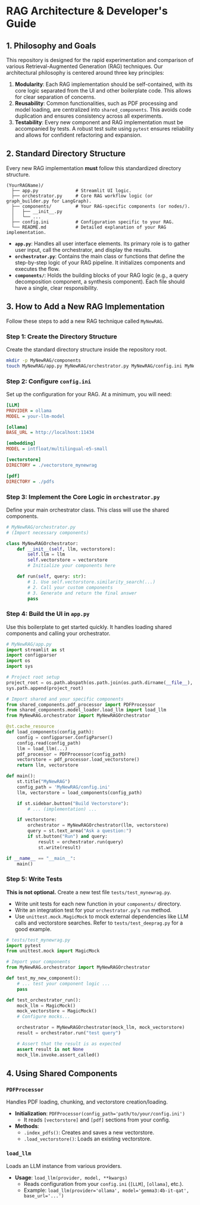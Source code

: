 # RAG Architecture & Developer's Guide

## 1. Philosophy and Goals

This repository is designed for the rapid experimentation and comparison of various Retrieval-Augmented Generation (RAG) techniques. Our architectural philosophy is centered around three key principles:

1.  **Modularity**: Each RAG implementation should be self-contained, with its core logic separated from the UI and other boilerplate code. This allows for clear separation of concerns.
2.  **Reusability**: Common functionalities, such as PDF processing and model loading, are centralized into `shared_components`. This avoids code duplication and ensures consistency across all experiments.
3.  **Testability**: Every new component and RAG implementation must be accompanied by tests. A robust test suite using `pytest` ensures reliability and allows for confident refactoring and expansion.

## 2. Standard Directory Structure

Every new RAG implementation **must** follow this standardized directory structure.

```
(YourRAGName)/
  ├── app.py              # Streamlit UI logic.
  ├── orchestrator.py     # Core RAG workflow logic (or graph_builder.py for LangGraph).
  ├── components/         # Your RAG-specific components (or nodes/).
  │   ├── __init__.py
  │   └── ...
  ├── config.ini          # Configuration specific to your RAG.
  └── README.md           # Detailed explanation of your RAG implementation.
```

-   **`app.py`**: Handles all user interface elements. Its primary role is to gather user input, call the orchestrator, and display the results.
-   **`orchestrator.py`**: Contains the main class or functions that define the step-by-step logic of your RAG pipeline. It initializes components and executes the flow.
-   **`components/`**: Holds the building blocks of your RAG logic (e.g., a query decomposition component, a synthesis component). Each file should have a single, clear responsibility.

## 3. How to Add a New RAG Implementation

Follow these steps to add a new RAG technique called `MyNewRAG`.

### Step 1: Create the Directory Structure

Create the standard directory structure inside the repository root.
```bash
mkdir -p MyNewRAG/components
touch MyNewRAG/app.py MyNewRAG/orchestrator.py MyNewRAG/config.ini MyNewRAG/README.md MyNewRAG/components/__init__.py
```

### Step 2: Configure `config.ini`

Set up the configuration for your RAG. At a minimum, you will need:
```ini
[LLM]
PROVIDER = ollama
MODEL = your-llm-model

[ollama]
BASE_URL = http://localhost:11434

[embedding]
MODEL = intfloat/multilingual-e5-small

[vectorstore]
DIRECTORY = ./vectorstore_mynewrag

[pdf]
DIRECTORY = ./pdfs
```

### Step 3: Implement the Core Logic in `orchestrator.py`

Define your main orchestrator class. This class will use the shared components.

```python
# MyNewRAG/orchestrator.py
# (Import necessary components)

class MyNewRAGOrchestrator:
    def __init__(self, llm, vectorstore):
        self.llm = llm
        self.vectorstore = vectorstore
        # Initialize your components here

    def run(self, query: str):
        # 1. Use self.vectorstore.similarity_search(...)
        # 2. Call your custom components
        # 3. Generate and return the final answer
        pass
```

### Step 4: Build the UI in `app.py`

Use this boilerplate to get started quickly. It handles loading shared components and calling your orchestrator.

```python
# MyNewRAG/app.py
import streamlit as st
import configparser
import os
import sys

# Project root setup
project_root = os.path.abspath(os.path.join(os.path.dirname(__file__), '..'))
sys.path.append(project_root)

# Import shared and your specific components
from shared_components.pdf_processor import PDFProcessor
from shared_components.model_loader.load_llm import load_llm
from MyNewRAG.orchestrator import MyNewRAGOrchestrator

@st.cache_resource
def load_components(config_path):
    config = configparser.ConfigParser()
    config.read(config_path)
    llm = load_llm(...)
    pdf_processor = PDFProcessor(config_path)
    vectorstore = pdf_processor.load_vectorstore()
    return llm, vectorstore

def main():
    st.title("MyNewRAG")
    config_path = 'MyNewRAG/config.ini'
    llm, vectorstore = load_components(config_path)

    if st.sidebar.button("Build Vectorstore"):
        # ... (implementation) ...

    if vectorstore:
        orchestrator = MyNewRAGOrchestrator(llm, vectorstore)
        query = st.text_area("Ask a question:")
        if st.button("Run") and query:
            result = orchestrator.run(query)
            st.write(result)

if __name__ == "__main__":
    main()
```

### Step 5: Write Tests

**This is not optional.** Create a new test file `tests/test_mynewrag.py`.

-   Write unit tests for each new function in your `components/` directory.
-   Write an integration test for your `orchestrator.py`'s `run` method.
-   Use `unittest.mock.MagicMock` to mock external dependencies like LLM calls and vectorstore searches. Refer to `tests/test_deeprag.py` for a good example.

```python
# tests/test_mynewrag.py
import pytest
from unittest.mock import MagicMock

# Import your components
from MyNewRAG.orchestrator import MyNewRAGOrchestrator

def test_my_new_component():
    # ... test your component logic ...
    pass

def test_orchestrator_run():
    mock_llm = MagicMock()
    mock_vectorstore = MagicMock()
    # Configure mocks...

    orchestrator = MyNewRAGOrchestrator(mock_llm, mock_vectorstore)
    result = orchestrator.run("test query")

    # Assert that the result is as expected
    assert result is not None
    mock_llm.invoke.assert_called()
```

## 4. Using Shared Components

### `PDFProcessor`
Handles PDF loading, chunking, and vectorstore creation/loading.

-   **Initialization**: `PDFProcessor(config_path='path/to/your/config.ini')`
    - It reads `[vectorstore]` and `[pdf]` sections from your config.
-   **Methods**:
    -   `.index_pdfs()`: Creates and saves a new vectorstore.
    -   `.load_vectorstore()`: Loads an existing vectorstore.

### `load_llm`
Loads an LLM instance from various providers.

-   **Usage**: `load_llm(provider, model, **kwargs)`
    - Reads configuration from your `config.ini` (`[LLM]`, `[ollama]`, etc.).
    - Example: `load_llm(provider='ollama', model='gemma3:4b-it-qat', base_url='...')`
